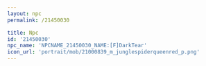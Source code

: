 ```yaml
---
layout: npc
permalink: /21450030

title: Npc
id: '21450030'
npc_name: 'NPCNAME_21450030_NAME:[F]DarkTear'
icon_url: 'portrait/mob/21000839_m_junglespiderqueenred_p.png'
---
```

